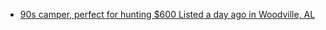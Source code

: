 - [90s camper, perfect for hunting $600 Listed a day ago in Woodville, AL](https://www.facebook.com/marketplace/item/646350591141623)
